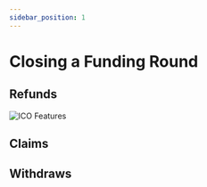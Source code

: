 ```yaml
---
sidebar_position: 1
---
```


# Closing a Funding Round


## Refunds

![ICO Features](/img/dappmin/ico_manage.png)


## Claims



## Withdraws